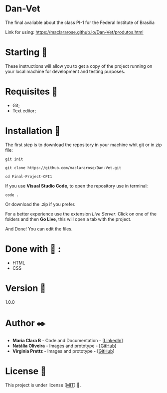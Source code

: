 # Dan-Vet
The final avaliable about the class PI-1 for the Federal Institute of Brasilia

Link for using: https://maclararose.github.io/Dan-Vet/produtos.html

# Starting :rocket:
These instructions will allow you to get a copy of the project running on your local machine for development and testing purposes.

# Requisites :page_with_curl:
- Git;
- Text editor;

# Installation :wrench:
The first step is to download the repository in your machine whit git or in zip file:

```
git init

git clone https://github.com/maclararose/Dan-Vet.git

cd Final-Project-CPI1
```

If you use __Visual Studio Code__, to open the repository use in terminal:

`code .`

Or download the .zip if you prefer.

For a better experience use the extension _Live Server_.
Click on one of the folders and then __Go Live__, this will open a tab with the project.

And Done! You can edit the files.

# Done with :hammer: :
- HTML
- CSS

# Version :pushpin:
1.0.0

# Author :black_nib:
- __Maria Clara B__ - Code and Documentation - [[LinkedIn](https://www.linkedin.com/in/mariaclarab/)]
- __Natália Oliveira__ - Images and prototype - [[GitHub](https://github.com/oliveiranat17)]
- __Virginia Prettz__ - Images and prototype - [[GitHub](https://github.com/VirginiaPrettz)]

# License :page_facing_up:
This project is under license [[MIT](https://github.com/maclararose/Dan-Vet/blob/main/LICENSE.md)] :round_pushpin:.
